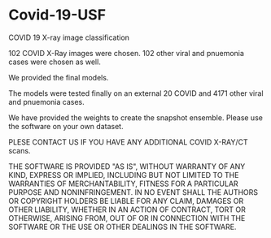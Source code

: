 # Covid-19-USF
COVID 19 X-ray image classification

102 COVID X-Ray images were chosen. 102 other viral and pnuemonia cases were chosen as well. 

We provided the final models. 

The models were tested finally on an external 20 COVID and 4171 other viral and pnuemonia cases.

We have provided the weights to create the snapshot ensemble. Please use the software on your own dataset. 

 PLESE CONTACT US IF YOU HAVE ANY ADDITIONAL COVID X-RAY/CT scans. 



THE SOFTWARE IS PROVIDED "AS IS", WITHOUT WARRANTY OF ANY KIND, EXPRESS OR IMPLIED, INCLUDING BUT NOT LIMITED TO THE WARRANTIES OF MERCHANTABILITY, FITNESS FOR A PARTICULAR PURPOSE AND NONINFRINGEMENT. IN NO EVENT SHALL THE AUTHORS OR COPYRIGHT HOLDERS BE LIABLE FOR ANY CLAIM, DAMAGES OR OTHER LIABILITY, WHETHER IN AN ACTION OF CONTRACT, TORT OR OTHERWISE, ARISING FROM, OUT OF OR IN CONNECTION WITH THE SOFTWARE OR THE USE OR OTHER DEALINGS IN THE SOFTWARE.
